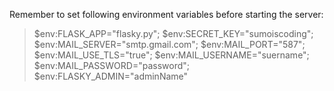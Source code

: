 Remember to set following environment variables before starting the server:

> $env:FLASK_APP="flasky.py";
> $env:SECRET_KEY="sumoiscoding";
> $env:MAIL_SERVER="smtp.gmail.com";
> $env:MAIL_PORT="587";
> $env:MAIL_USE_TLS="true";
> $env:MAIL_USERNAME="suername";
> $env:MAIL_PASSWORD="password";
> $env:FLASKY_ADMIN="adminName"